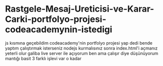 # Rastgele-Mesaj-Ureticisi-ve-Karar-Carki-portfolyo-projesi-codeacademynin-istedigi
js kısmına geçebildim codeacademy'nin portfolyo projesi yap dedi bende yaptım çalıştırmak isterseniz nodejs kurmalısınız sonra index.html'i açmanız yeterli olur galiba live server ile açıyorum ben ama çalışır diye düşünüyorum mantığı basit 3 farklı işlevi var o kadar
